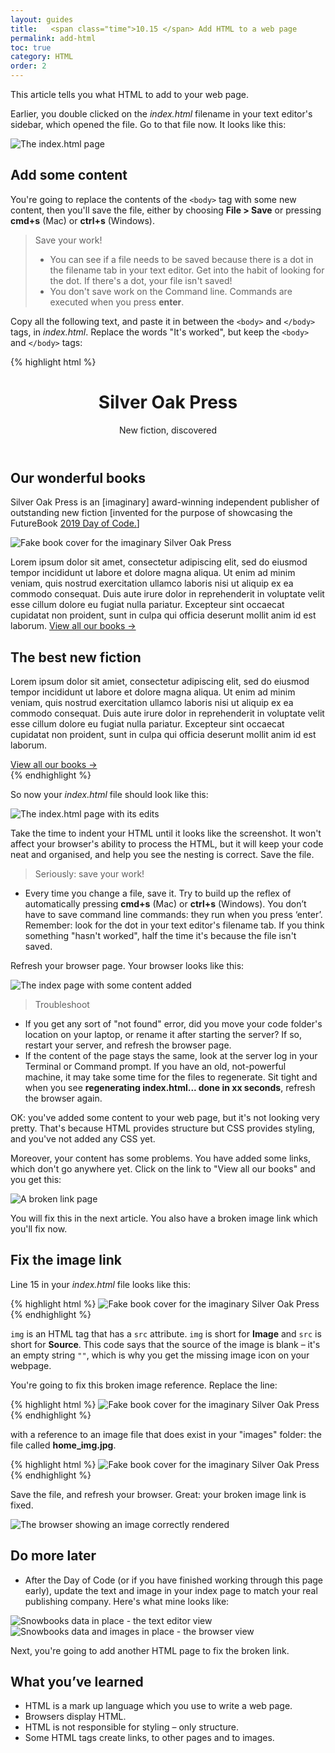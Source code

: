 ```yaml
---
layout: guides
title:   <span class="time">10.15 </span> Add HTML to a web page
permalink: add-html
toc: true
category: HTML
order: 2
---
```


<p class="content__abstract">
  This article tells you what HTML to add to your web page.
</p>

Earlier, you double clicked on the _index.html_ filename in your text editor's sidebar, which opened the file. Go to that file now. It looks like this:

![The index.html page](/assets/images/index.png)

## Add some content

You're going to replace the contents of the `<body>` tag with some new content, then you'll save the file, either by choosing **File > Save** or pressing **cmd+s** (Mac) or **ctrl+s** (Windows).

> <span class="content__learn-more">Save your work!</span>
> * You can see if a file needs to be saved because there is a dot in the filename tab in your text editor. Get into the habit of looking for the dot. If there's a dot, your file isn't saved!
> * You don't save work on the Command line. Commands are executed when you press **enter**.

Copy all the following text, and paste it in between the `<body>` and `</body>` tags, in _index.html_. Replace the words "It's worked", but keep the `<body>` and `</body>` tags:

{% highlight html %}
<header class="primary-header">
  <h1>Silver Oak Press</h1>
  <aside>New fiction, discovered</aside>
</header>
<section>
  <h2>Our wonderful books</h2>
  <p>
    Silver Oak Press is an [imaginary] award-winning independent publisher of outstanding new fiction [invented for the purpose of showcasing the FutureBook <a href="https://2019.dayofcode.co.uk">2019 Day of Code.</a>]
  </p>
  <img class="cover--home" src="" alt="Fake book cover for the imaginary Silver Oak Press" />
  <p>
    Lorem ipsum dolor sit amet, consectetur adipiscing elit, sed do eiusmod tempor incididunt ut labore et dolore magna aliqua. Ut enim ad minim veniam, quis nostrud exercitation ullamco laboris nisi ut aliquip ex ea commodo consequat. Duis aute irure dolor in reprehenderit in voluptate velit esse cillum dolore eu fugiat nulla pariatur. Excepteur sint occaecat cupidatat non proident, sunt in culpa qui officia deserunt mollit anim id est laborum.
    <a href="/portfolio/">View all our books →</a>
  </p>
</section>
<section>
  <h2>The best new fiction</h2>
  <p>
    Lorem ipsum dolor sit amiet, consectetur adipiscing elit, sed do eiusmod tempor incididunt ut labore et dolore magna aliqua. Ut enim ad minim veniam, quis nostrud exercitation ullamco laboris nisi ut aliquip ex ea commodo consequat. Duis aute irure dolor in reprehenderit in voluptate velit esse cillum dolore eu fugiat nulla pariatur. Excepteur sint occaecat cupidatat non proident, sunt in culpa qui officia deserunt mollit anim id est laborum.
  </p>
  <a href="/portfolio/">View all our books →</a>
</section>
{% endhighlight %}

So now your _index.html_ file should look like this:

![The index.html page with its edits](assets/images/edited-index.png)

Take the time to indent your HTML until it looks like the screenshot. It won't affect your browser's ability to process the HTML, but it will keep your code neat and organised, and help you see the nesting is correct. Save the file.

> <span class="content__learn-more">Seriously: save your work!</span>
* Every time you change a file, save it. Try to build up the reflex of automatically pressing **cmd+s** (Mac) or **ctrl+s** (Windows). You don’t have to save command line commands: they run when you press ‘enter’. Remember: look for the dot in your text editor's filename tab. If you think something "hasn't worked", half the time it's because the file isn't saved.

Refresh your browser page. Your browser looks like this:

![The index page with some content added](assets/images/index-content.png)

> <span class="content__learn-more">Troubleshoot<span>
* If you get any sort of "not found" error, did you move your code folder's location on your laptop, or rename it after starting the server? If so, restart your server, and refresh the browser page.
* If the content of the page stays the same, look at the server log in your Terminal or Command prompt. If you have an old, not-powerful machine, it may take some time for the files to regenerate. Sit tight and when you see **regenerating index.html... done in xx seconds**, refresh the browser again.

OK: you've added some content to your web page, but it's not looking very pretty. That's because HTML provides structure but CSS provides styling, and you've not added any CSS yet.

Moreover, your content has some problems. You have added some links, which don't go anywhere yet. Click on the link to "View all our books" and you get this:

![A broken link page](assets/images/broken-link.png)

You will fix this in the next article. You also have a broken image link which you'll fix now.

## Fix the image link

Line 15 in your _index.html_ file looks like this:

{% highlight html %}
<img class="cover--home" src="" alt="Fake book cover for the imaginary Silver Oak Press" />
{% endhighlight %}

`img` is an HTML tag that has a `src` attribute. `img` is short for **Image** and `src` is short for **Source**. This code says that the source of the image is blank – it's an empty string `""`, which is why you get the missing image icon on your webpage.

You're going to fix this broken image reference. Replace the line:

{% highlight html %}
<img class="cover--home" src="" alt="Fake book cover for the imaginary Silver Oak Press" />
{% endhighlight %}

with a reference to an image file that does exist in your "images" folder: the file called **home_img.jpg**.

{% highlight html %}
<img class="cover--home" src="/images/home_img.jpg" alt="Fake book cover for the imaginary Silver Oak Press" />
{% endhighlight %}

Save the file, and refresh your browser. Great: your broken image link is fixed.

![The browser showing an image correctly rendered](assets/images/fixed-img.png)

## Do more later

* After the Day of Code (or if you have finished working through this page early), update the text and image in your index page to match your real publishing company. Here's what mine looks like:

![Snowbooks data in place - the text editor view](assets/images/snowbooks1.png)
![Snowbooks data and images in place - the browser view](assets/images/snowbooks2.png)

Next, you're going to add another HTML page to fix the broken link.

## What you’ve learned

* HTML is a mark up language which you use to write a web page.
* Browsers display HTML.
* HTML is not responsible for styling – only structure.
* Some HTML tags create links, to other pages and to images.
